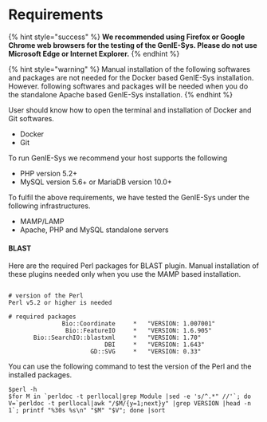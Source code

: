 # Requirements

{% hint style="success" %}
**We recommended using Firefox or Google Chrome web browsers for the testing of the GenIE-Sys. Please do not use Microsoft Edge or Internet Explorer.**
{% endhint %}

{% hint style="warning" %}
Manual installation of the following softwares and packages are not needed for the Docker based GenIE-Sys installation. However. following softwares and packages will be needed when you do the standalone Apache based GenIE-Sys installation.
{% endhint %}

User should know how to open the terminal and installation of Docker and Git softwares.

* Docker
* Git

To run GenIE-Sys we recommend your host supports the following

* PHP version 5.2+
* MySQL version 5.6+ or MariaDB version 10.0+

To fulfil the above requirements, we have tested the GenIE-Sys under the following infrastructures.

* MAMP/LAMP
* Apache, PHP and MySQL standalone servers

#### BLAST

Here are the required Perl packages for BLAST plugin. Manual installation of these plugins needed only when you use the MAMP based installation.

```text

# version of the Perl
Perl v5.2 or higher is needed

# required packages
               Bio::Coordinate     *   "VERSION: 1.007001"
                Bio::FeatureIO     *   "VERSION: 1.6.905"
       Bio::SearchIO::blastxml     *   "VERSION: 1.70"
                           DBI     *   "VERSION: 1.643"
                       GD::SVG     *   "VERSION: 0.33"
```

You can use the following command to test the version of the Perl and the installed packages.

```text
$perl -h
$for M in `perldoc -t perllocal|grep Module |sed -e 's/^.*" //'`; do V=`perldoc -t perllocal|awk "/$M/{y=1;next}y" |grep VERSION |head -n 1`; printf "%30s %s\n" "$M" "$V"; done |sort
```



